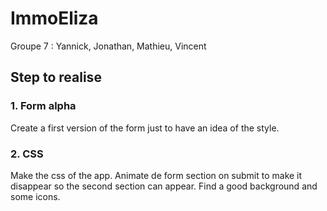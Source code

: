 # ImmoEliza

Groupe 7 : Yannick, Jonathan, Mathieu, Vincent

## Step to realise

### 1. Form alpha

Create a first version of the form just to have an idea of the style.

### 2. CSS

Make the css of the app. Animate de form section on submit to make it disappear so the second section can appear. Find a good background and some icons.
